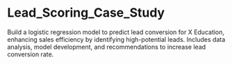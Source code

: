 # Lead_Scoring_Case_Study
Build a logistic regression model to predict lead conversion for X Education, enhancing sales efficiency by identifying high-potential leads. Includes data analysis, model development, and recommendations to increase lead conversion rate.
